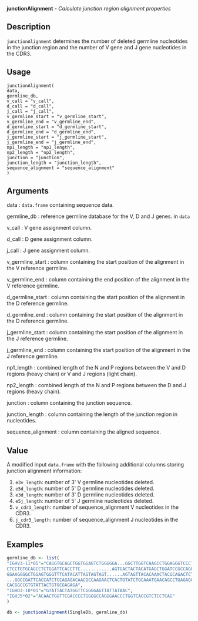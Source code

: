 **junctionAlignment** - *Calculate junction region alignment properties*

Description
--------------------

`junctionAlignment` determines the number of deleted germline nucleotides in the 
junction region and the number of V gene and J gene nucleotides in the CDR3.


Usage
--------------------
```
junctionAlignment(
data,
germline_db,
v_call = "v_call",
d_call = "d_call",
j_call = "j_call",
v_germline_start = "v_germline_start",
v_germline_end = "v_germline_end",
d_germline_start = "d_germline_start",
d_germline_end = "d_germline_end",
j_germline_start = "j_germline_start",
j_germline_end = "j_germline_end",
np1_length = "np1_length",
np2_length = "np2_length",
junction = "junction",
junction_length = "junction_length",
sequence_alignment = "sequence_alignment"
)
```

Arguments
-------------------

data
:   `data.frame` containing sequence data.

germline_db
:   reference germline database for the V, D and J genes.
in `data`

v_call
:   V gene assignment column.

d_call
:   D gene assignment column.

j_call
:   J gene assignment column.

v_germline_start
:   column containing the start position of the alignment 
in the V reference germline.

v_germline_end
:   column containing the end position of the alignment in the 
V reference germline.

d_germline_start
:   column containing the start position of the alignment 
in the D reference germline.

d_germline_end
:   column containing the start position of the alignment 
in the D reference germline.

j_germline_start
:   column containing the start position of the alignment 
in the J reference germline.

j_germline_end
:   column containing the start position of the alignment 
in the J reference germline.

np1_length
:   combined length of the N and P regions between the 
V and D regions (heavy chain) or V and J regions (light chain).

np2_length
:   combined length of the N and P regions between the 
D and J regions (heavy chain).

junction
:   column containing the junction sequence.

junction_length
:   column containing the length of the junction region in nucleotides.

sequence_alignment
:   column containing the aligned sequence.




Value
-------------------

A modified input `data.frame` with the following additional columns storing 
junction alignment information:

1. `e3v_length`:  number of 3' V germline nucleotides deleted.
1. `e5d_length`:  number of 5' D germline nucleotides deleted.
1. `e3d_length`:  number of 3' D germline nucleotides deleted.
1. `e5j_length`:  number of 5' J germline nucleotides deleted.
1. `v_cdr3_length`:         number of sequence_alignment V nucleotides in the CDR3.
1. `j_cdr3_length`:         number of sequence_alignment J nucleotides in the CDR3.




Examples
-------------------

```R
germline_db <- list(
"IGHV3-11*05"="CAGGTGCAGCTGGTGGAGTCTGGGGGA...GGCTTGGTCAAGCCTGGAGGGTCCCTGAGACT
CTCCTGTGCAGCCTCTGGATTCACCTTC............AGTGACTACTACATGAGCTGGATCCGCCAGGCTCCAG
GGAAGGGGCTGGAGTGGGTTTCATACATTAGTAGTAGT......AGTAGTTACACAAACTACGCAGACTCTGTGAAG
...GGCCGATTCACCATCTCCAGAGACAACGCCAAGAACTCACTGTATCTGCAAATGAACAGCCTGAGAGCCGAGGA
CACGGCCGTGTATTACTGTGCGAGAGA",
"IGHD3-10*01"="GTATTACTATGGTTCGGGGAGTTATTATAAC",
"IGHJ5*02"="ACAACTGGTTCGACCCCTGGGGCCAGGGAACCCTGGTCACCGTCTCCTCAG"
)

db <- junctionAlignment(SingleDb, germline_db)
```








